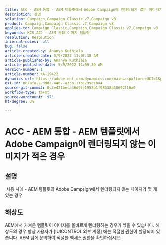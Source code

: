 ```yaml
---
title: ACC - AEM 통합 - AEM 템플릿에서 Adobe Campaign에 렌더링되지 않는 이미지가 적은 경우
description: 설명
solution: Campaign,Campaign Classic v7,Campaign v8
product: Campaign,Campaign Classic v7,Campaign v8
applies-to: Campaign Classic,Campaign,Campaign Classic v7,Campaign v8
keywords: KCS,ACC - AEM 통합 이미지 템플릿
resolution: Resolution
internal-notes: null
bug: false
article-created-by: Ananya Kuthiala
article-created-date: 5/9/2022 11:07:38 AM
article-published-by: Ananya Kuthiala
article-published-date: 5/9/2022 11:09:39 AM
version-number: 1
article-number: KA-19422
dynamics-url: https://adobe-ent.crm.dynamics.com/main.aspx?forceUCI=1&pagetype=entityrecord&etn=knowledgearticle&id=bbfc073a-88cf-ec11-a7b5-0022480a8e40
exl-id: be7afa21-ddda-44b7-a356-1f6e299c1ba4
source-git-commit: 0c3e421beca46d9fe1952b1f98538a50697216a0
workflow-type: tm+mt
source-wordcount: '97'
ht-degree: 3%

---
```


# ACC - AEM 통합 - AEM 템플릿에서 Adobe Campaign에 렌더링되지 않는 이미지가 적은 경우

## 설명

 사용 사례 - AEM 템플릿의 Adobe Campaign에서 렌더링되지 않는 페이지가 몇 개 있는 경우

## 해상도


AEM에서 가져온 템플릿이 이미지를 올바르게 렌더링하는 경우가 있을 수 있습니다. 해상도의 경우 항상 사용자가 [!UICONTROL 외부 계정] 에는 적절한 권한이 할당되어 있습니다. AEM 팀에 문의하여 적절한 액세스 권한을 확인하십시오.
